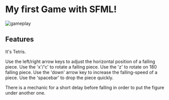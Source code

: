 # My first Game with SFML!
![gameplay](https://github.com/Edinichka1/ed-Tetris/assets/101081910/6a27cb96-3580-4578-9abc-d93d510535d0)

## Features

It's Tetris.

Use the left/right arrow keys to adjust the horizontal position of a falling piece.
Use the 'x'/'c' to rotate a falling piece.
Use the 'z' to rotate on 180 falling piece.
Use the 'down' arrow key to increase the falling-speed of a piece.
Use the 'spacebar' to drop the piece quickly.

There is a mechanic for a short delay before falling in order to put the figure under another one.

